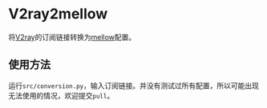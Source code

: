 # V2ray2mellow

将[V2ray](https://github.com/2dust/v2rayN)的订阅链接转换为[mellow](https://github.com/mellow-io/mellow)配置。

## 使用方法

运行`src/conversion.py`，输入订阅链接。并没有测试过所有配置，所以可能出现无法使用的情况，欢迎提交`pull`。
